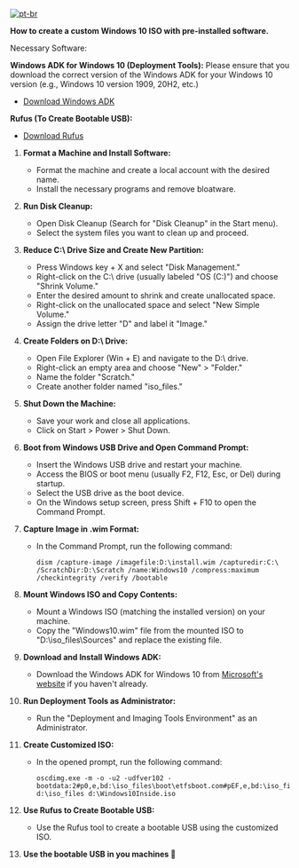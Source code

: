[![pt-br](https://img.shields.io/badge/lang-pt--br-green.svg)](https://github.com/lucianothesilva/CustomWindows10Iso/blob/main/README.pt-br.md)


**How to create a custom Windows 10 ISO with pre-installed software.**

Necessary Software:

**Windows ADK for Windows 10 (Deployment Tools):** Please ensure that you download the correct version of the Windows ADK for your Windows 10 version (e.g., Windows 10 version 1909, 20H2, etc.)
   - [Download Windows ADK](https://developer.microsoft.com/en-us/windows/hardware/windows-assessment-deployment-kit)

**Rufus (To Create Bootable USB):**
   - [Download Rufus](https://rufus.ie/)


1. **Format a Machine and Install Software:**
   - Format the machine and create a local account with the desired name.
   - Install the necessary programs and remove bloatware.

2. **Run Disk Cleanup:**
   - Open Disk Cleanup (Search for "Disk Cleanup" in the Start menu).
   - Select the system files you want to clean up and proceed.

3. **Reduce C:\ Drive Size and Create New Partition:**
   - Press Windows key + X and select "Disk Management."
   - Right-click on the C:\ drive (usually labeled "OS (C:)") and choose "Shrink Volume."
   - Enter the desired amount to shrink and create unallocated space.
   - Right-click on the unallocated space and select "New Simple Volume."
   - Assign the drive letter "D" and label it "Image."

4. **Create Folders on D:\ Drive:**
   - Open File Explorer (Win + E) and navigate to the D:\ drive.
   - Right-click an empty area and choose "New" > "Folder."
   - Name the folder "Scratch."
   - Create another folder named "iso_files."

5. **Shut Down the Machine:**
   - Save your work and close all applications.
   - Click on Start > Power > Shut Down.

6. **Boot from Windows USB Drive and Open Command Prompt:**
   - Insert the Windows USB drive and restart your machine.
   - Access the BIOS or boot menu (usually F2, F12, Esc, or Del) during startup.
   - Select the USB drive as the boot device.
   - On the Windows setup screen, press Shift + F10 to open the Command Prompt.

7. **Capture Image in .wim Format:**
   - In the Command Prompt, run the following command:
     ```
     dism /capture-image /imagefile:D:\install.wim /capturedir:C:\ /ScratchDir:D:\Scratch /name:Windows10 /compress:maximum /checkintegrity /verify /bootable
     ```

8. **Mount Windows ISO and Copy Contents:**
   - Mount a Windows ISO (matching the installed version) on your machine.
   - Copy the "Windows10.wim" file from the mounted ISO to "D:\iso_files\Sources" and replace the existing file.

9. **Download and Install Windows ADK:**
   - Download the Windows ADK for Windows 10 from [Microsoft's website](https://developer.microsoft.com/en-us/windows/hardware/windows-assessment-deployment-kit) if you haven't already.

10. **Run Deployment Tools as Administrator:**
    - Run the "Deployment and Imaging Tools Environment" as an Administrator.

11. **Create Customized ISO:**
    - In the opened prompt, run the following command:
      ```
      oscdimg.exe -m -o -u2 -udfver102 -bootdata:2#p0,e,bd:\iso_files\boot\etfsboot.com#pEF,e,bd:\iso_files\efi\microsoft\boot\efisys.bin d:\iso_files d:\Windows10Inside.iso
      ```

12. **Use Rufus to Create Bootable USB:**
    - Use the Rufus tool to create a bootable USB using the customized ISO.
  
13. **Use the bootable USB in you machines 🙂**
